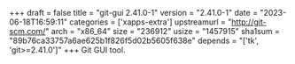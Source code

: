 +++
draft = false
title = "git-gui 2.41.0-1"
version = "2.41.0-1"
date = "2023-06-18T16:59:11"
categories = ['xapps-extra']
upstreamurl = "http://git-scm.com/"
arch = "x86_64"
size = "236912"
usize = "1457915"
sha1sum = "89b76ca33757a6ae625b1f826f5d02b5605f638e"
depends = "['tk', 'git>=2.41.0']"
+++
Git GUI tool.